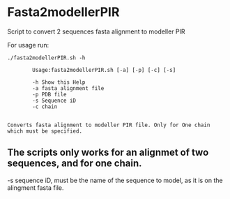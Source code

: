 # Fasta2modellerPIR
Script to convert 2 sequences fasta alignment to modeller PIR

For usage run:
```
./fasta2modellerPIR.sh -h

        Usage:fasta2modellerPIR.sh [-a] [-p] [-c] [-s]
        
        -h Show this Help
        -a fasta alignment file
        -p PDB file
        -s Sequence iD
        -c chain


Converts fasta alignment to modeller PIR file. Only for One chain which must be specified.

```
## The scripts only works for an alignmet of two sequences, and for one chain.

-s sequence iD, must be the name of the sequence to model, as it is on the alingment fasta file.


